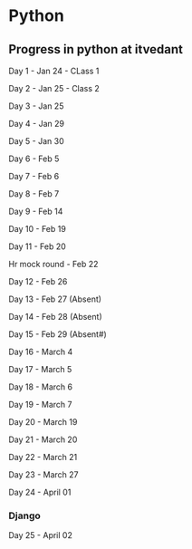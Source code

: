 # Python

## Progress in python at itvedant

Day 1 - Jan 24 - CLass 1

Day 2 - Jan 25 - Class 2

Day 3 - Jan 25

Day 4 - Jan 29

Day 5 - Jan 30

Day 6 - Feb 5

Day 7 - Feb 6

Day 8 - Feb 7

Day 9 - Feb 14

Day 10 - Feb 19

Day 11 - Feb 20 

Hr mock round - Feb 22

Day 12 - Feb 26

Day 13 - Feb 27 (Absent)

Day 14 - Feb 28 (Absent)

Day 15 - Feb 29 (Absent#)

Day 16 - March 4

Day 17 - March 5

Day 18 - March 6

Day 19 - March 7

Day 20 - March 19

Day 21 - March 20

Day 22 - March 21

Day 23 - March 27

Day 24 - April 01

### Django

Day 25 - April 02